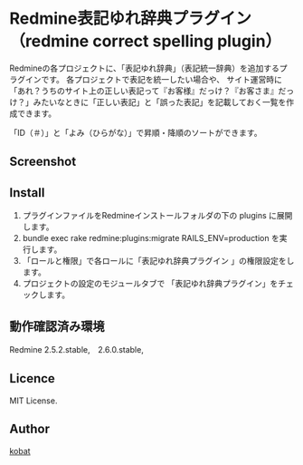 
# Redmine表記ゆれ辞典プラグイン（redmine correct spelling plugin） #

Redmineの各プロジェクトに、「表記ゆれ辞典」（表記統一辞典）を追加するプラグインです。
各プロジェクトで表記を統一したい場合や、
サイト運営時に「あれ？うちのサイト上の正しい表記って『お客様』だっけ？『お客さま』だっけ？」みたいなときに「正しい表記」と「誤った表記」を記載しておく一覧を作成できます。

「ID（＃）」と「よみ（ひらがな）」で昇順・降順のソートができます。

## Screenshot


## Install

1. プラグインファイルをRedmineインストールフォルダの下の plugins に展開します。
2. bundle exec rake redmine:plugins:migrate RAILS_ENV=production を実行します。
3. 「ロールと権限」で各ロールに「表記ゆれ辞典プラグイン 」の権限設定をします。
4. プロジェクトの設定のモジュールタブで 「表記ゆれ辞典プラグイン」をチェックします。

## 動作確認済み環境

Redmine 2.5.2.stable,　2.6.0.stable,

## Licence

MIT License.

## Author

[kobat](https://github.com/kobat987)
